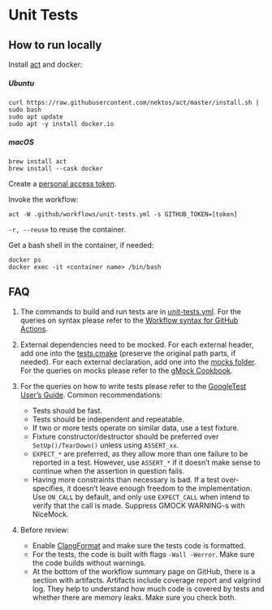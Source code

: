 # Unit Tests #

## How to run locally ##

Install [act](https://github.com/nektos/act) and docker:

##### Ubuntu #####

```shell script
curl https://raw.githubusercontent.com/nektos/act/master/install.sh | sudo bash
sudo apt update
sudo apt -y install docker.io
```

##### macOS #####

```shell script
brew install act
brew install --cask docker
```

Create a [personal access token](https://docs.github.com/en/authentication/keeping-your-account-and-data-secure/creating-a-personal-access-token).

Invoke the workflow:

```shell script
act -W .github/workflows/unit-tests.yml -s GITHUB_TOKEN=[token]
```

`-r, --reuse` to reuse the container.

Get a bash shell in the container, if needed:

```shell script
docker ps
docker exec -it <container name> /bin/bash
```

## FAQ ##

1. The commands to build and run tests are in [unit-tests.yml](../.github/workflows/unit-tests.yml).
 For the queries on syntax please refer to the [Workflow syntax for GitHub Actions](https://docs.github.com/en/actions/using-workflows/workflow-syntax-for-github-actions).

2. External dependencies need to be mocked.
 For each external header, add one into the [tests.cmake](../tests.cmake) (preserve the original path parts, if needed).
 For each external declaration, add one into the [mocks folder](./mocks).
 For the queries on mocks please refer to the [gMock Cookbook](http://google.github.io/googletest/gmock_cook_book.html).

3. For the queries on how to write tests please refer to the [GoogleTest User’s Guide](https://google.github.io/googletest/).
 Common recommendations:
   - Tests should be fast.
   - Tests should be independent and repeatable.
   - If two or more tests operate on similar data, use a test fixture.
   - Fixture constructor/destructor should be preferred over `SetUp()/TearDown()` unless using `ASSERT_xx`.
   - `EXPECT_*` are preferred, as they allow more than one failure to be reported in a test.
     However, use `ASSERT_*` if it doesn’t make sense to continue when the assertion in question fails.
   - Having more constraints than necessary is bad.
     If a test over-specifies, it doesn’t leave enough freedom to the implementation.
     Use `ON_CALL` by default, and only use `EXPECT_CALL` when intend to verify that the call is made.
     Suppress GMOCK WARNING-s with NiceMock.

4. Before review:
   - Enable [ClangFormat](./.clang-format) and make sure the tests code is formatted.
   - For the tests, the code is built with flags `-Wall -Werror`.
     Make sure the code builds without warnings.
   - At the bottom of the workflow summary page on GitHub, there is a section with artifacts.
     Artifacts include coverage report and valgrind log.
     They help to understand how much code is covered by tests and whether there are memory leaks.
     Make sure you check both.
